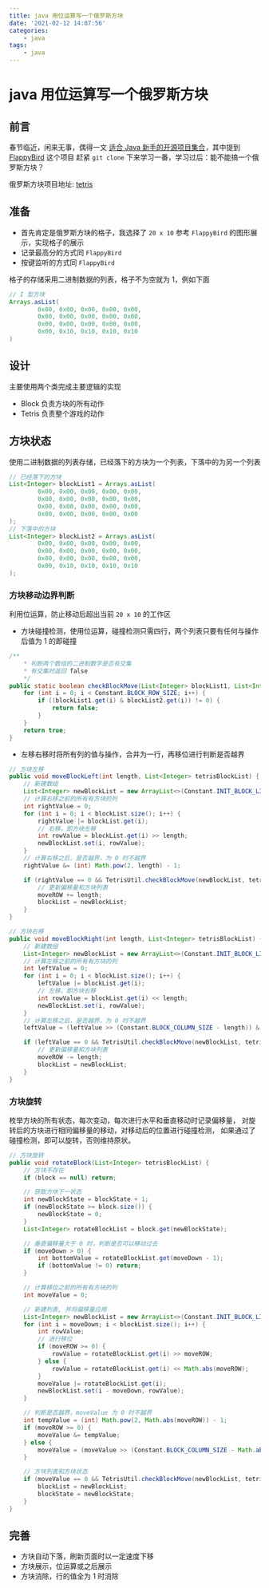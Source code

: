 ```yaml
---
title: java 用位运算写一个俄罗斯方块
date: '2021-02-12 14:07:56'
categories:
    - java
tags:
    - java
---
```


# java 用位运算写一个俄罗斯方块


## 前言

春节临近，闲来无事，偶得一文 [适合 Java 新手的开源项目集合](https://zhuanlan.zhihu.com/p/312484956)，其中提到 [FlappyBird](https://github.com/kingyuluk/FlappyBird) 这个项目
赶紧 `git clone` 下来学习一番，学习过后：能不能搞一个俄罗斯方块？

俄罗斯方块项目地址: [tetris](https://github.com/dreamhunter2333/java-tetris)

## 准备

- 首先肯定是俄罗斯方块的格子，我选择了 `20 x 10` 参考 `FlappyBird` 的图形展示，实现格子的展示
- 记录最高分的方式同 `FlappyBird`
- 按键监听的方式同 `FlappyBird`

格子的存储采用二进制数据的列表，格子不为空就为 1，例如下面

```java
// I 型方块
Arrays.asList(
        0x00, 0x00, 0x00, 0x00, 0x00,
        0x00, 0x00, 0x00, 0x00, 0x00,
        0x00, 0x00, 0x00, 0x00, 0x00,
        0x00, 0x10, 0x10, 0x10, 0x10
)
```

## 设计

主要使用两个类完成主要逻辑的实现

- Block 负责方块的所有动作
- Tetris 负责整个游戏的动作

## 方块状态

使用二进制数据的列表存储，已经落下的方块为一个列表，下落中的为另一个列表

```java
// 已经落下的方块
List<Integer> blockList1 = Arrays.asList(
        0x00, 0x00, 0x00, 0x00, 0x00,
        0x00, 0x00, 0x00, 0x00, 0x00,
        0x00, 0x00, 0x00, 0x00, 0x00,
        0x00, 0x00, 0x00, 0x00, 0x00
);
// 下落中的方块
List<Integer> blockList2 = Arrays.asList(
        0x00, 0x00, 0x00, 0x00, 0x00,
        0x00, 0x00, 0x00, 0x00, 0x00,
        0x00, 0x00, 0x00, 0x00, 0x00,
        0x00, 0x10, 0x10, 0x10, 0x10
);
```

### 方块移动边界判断

利用位运算，防止移动后超出当前 `20 x 10` 的工作区

- 方块碰撞检测，使用位运算，碰撞检测只需四行，两个列表只要有任何与操作后值为 1 的即碰撞

```java
/**
    * 判断两个数组的二进制数字是否有交集
    * 有交集时返回 false
    */
public static boolean checkBlockMove(List<Integer> blockList1, List<Integer> blockList2) {
    for (int i = 0; i < Constant.BLOCK_ROW_SIZE; i++) {
        if ((blockList1.get(i) & blockList2.get(i)) != 0) {
            return false;
        }
    }
    return true;
}
```

- 左移右移时将所有列的值与操作，合并为一行，再移位进行判断是否越界

```java
// 方块左移
public void moveBlockLeft(int length, List<Integer> tetrisBlockList) {
    // 新建数组
    List<Integer> newBlockList = new ArrayList<>(Constant.INIT_BLOCK_LIST);
    // 计算右移之前的所有有方块的列
    int rightValue = 0;
    for (int i = 0; i < blockList.size(); i++) {
        rightValue |= blockList.get(i);
        // 右移，即方块左移
        int rowValue = blockList.get(i) >> length;
        newBlockList.set(i, rowValue);
    }
    // 计算右移之后，是否越界，为 0 时不越界
    rightValue &= (int) Math.pow(2, length) - 1;

    if (rightValue == 0 && TetrisUtil.checkBlockMove(newBlockList, tetrisBlockList)) {
        // 更新偏移量和方块列表
        moveROW += length;
        blockList = newBlockList;
    }
}

// 方块右移
public void moveBlockRight(int length, List<Integer> tetrisBlockList) {
    // 新建数组
    List<Integer> newBlockList = new ArrayList<>(Constant.INIT_BLOCK_LIST);
    // 计算左移之前的所有有方块的列
    int leftValue = 0;
    for (int i = 0; i < blockList.size(); i++) {
        leftValue |= blockList.get(i);
        // 左移，即方块右移
        int rowValue = blockList.get(i) << length;
        newBlockList.set(i, rowValue);
    }
    // 计算左移之后，是否越界，为 0 时不越界
    leftValue = (leftValue >> (Constant.BLOCK_COLUMN_SIZE - length)) & ((int) Math.pow(2, length) - 1);

    if (leftValue == 0 && TetrisUtil.checkBlockMove(newBlockList, tetrisBlockList)) {
        // 更新偏移量和方块列表
        moveROW -= length;
        blockList = newBlockList;
    }
}
```

### 方块旋转

枚举方块的所有状态，每次变动，每次进行水平和垂直移动时记录偏移量，
对旋转后的方块进行相同偏移量的移动，对移动后的位置进行碰撞检测，
如果通过了碰撞检测，即可以旋转，否则维持原状。

```java
// 方块旋转
public void rotateBlock(List<Integer> tetrisBlockList) {
    // 方块不存在
    if (block == null) return;

    // 获取方块下一状态
    int newBlockState = blockState + 1;
    if (newBlockState >= block.size()) {
        newBlockState = 0;
    }
    List<Integer> rotateBlockList = block.get(newBlockState);

    // 垂直偏移量大于 0 时，判断是否可以移动过去
    if (moveDown > 0) {
        int bottomValue = rotateBlockList.get(moveDown - 1);
        if (bottomValue != 0) return;
    }

    // 计算移位之前的所有有方块的列
    int moveValue = 0;

    // 新建列表, 并将偏移量应用
    List<Integer> newBlockList = new ArrayList<>(Constant.INIT_BLOCK_LIST);
    for (int i = moveDown; i < blockList.size(); i++) {
        int rowValue;
        // 进行移位
        if (moveROW >= 0) {
            rowValue = rotateBlockList.get(i) >> moveROW;
        } else {
            rowValue = rotateBlockList.get(i) << Math.abs(moveROW);
        }
        moveValue |= rotateBlockList.get(i);
        newBlockList.set(i - moveDown, rowValue);
    }

    // 判断是否越界，moveValue 为 0 时不越界
    int tempValue = (int) Math.pow(2, Math.abs(moveROW)) - 1;
    if (moveROW >= 0) {
        moveValue &= tempValue;
    } else {
        moveValue = (moveValue >> (Constant.BLOCK_COLUMN_SIZE - Math.abs(moveROW))) & tempValue;
    }

    // 方块列表和方块状态
    if (moveValue == 0 && TetrisUtil.checkBlockMove(newBlockList, tetrisBlockList)) {
        blockList = newBlockList;
        blockState = newBlockState;
    }
}

```

## 完善

- 方块自动下落，刷新页面时以一定速度下移
- 方块展示，位运算或之后展示
- 方块消除，行的值全为 1 时消除
